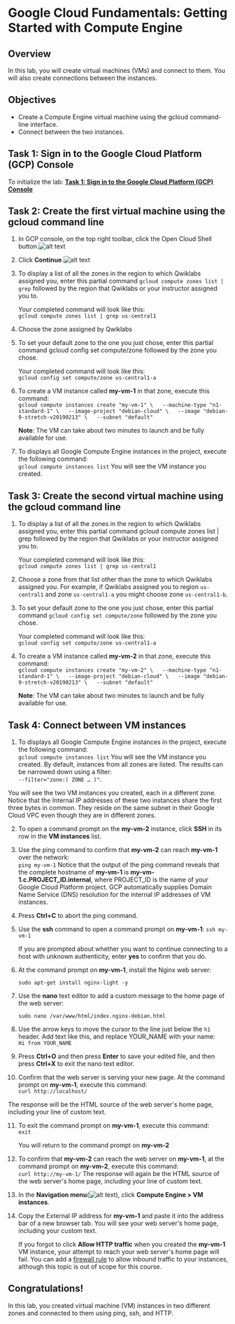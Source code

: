 # Google Cloud Fundamentals: Getting Started with Compute Engine

## Overview
In this lab, you will create virtual machines (VMs) and connect to them. You will also create connections between the instances.

## Objectives
* Create a Compute Engine virtual machine using the gcloud command-line interface.
* Connect between the two instances.

## Task 1: Sign in to the Google Cloud Platform (GCP) Console
To initialize the lab: [**Task 1: Sign in to the Google Cloud Platform (GCP) Console**](https://github.com/SymbioteKe/GADS-2020-GCP-Practice-Project/blob/translation/translation/Task%201%20-%20Sign%20in%20to%20the%20Google%20Cloud%20Platform%20(GCP)%20Console.md)

## Task 2: Create the first virtual machine using the gcloud command line

1. In GCP console, on the top right toolbar, click the Open Cloud Shell button.![alt text](https://cdn.qwiklabs.com/vdY5e%2Fan9ZGXw5a%2FZMb1agpXhRGozsOadHURcR8thAQ%3D)

2. Click **Continue**.![alt text](https://cdn.qwiklabs.com/lr3PBRjWIrJ%2BMQnE8kCkOnRQQVgJnWSg4UWk16f0s%2FA%3D)

3. To display a list of all the zones in the region to which Qwiklabs assigned you, enter this partial command `gcloud compute zones list | grep` followed by the region that Qwiklabs or your instructor assigned you to.

   Your completed command will look like this:  
`gcloud compute zones list | grep us-central1`

4. Choose the zone assigned by Qwiklabs

5. To set your default zone to the one you just chose, enter this partial command gcloud config set compute/zone followed by the zone you chose.

   Your completed command will look like this:  
   `gcloud config set compute/zone us-central1-a`

6. To create a VM instance called **my-vm-1** in that zone, execute this command:  
`gcloud compute instances create "my-vm-1" \  
--machine-type "n1-standard-1" \  
--image-project "debian-cloud" \  
--image "debian-9-stretch-v20190213" \  
--subnet "default"`

   **Note**: The VM can take about two minutes to launch and be fully available for use.

7. To displays all Google Compute Engine instances in the project, execute the following command:  
 `gcloud compute instances list`
 You will see the VM instance you created.

## Task 3: Create the second virtual machine using the gcloud command line

1. To display a list of all the zones in the region to which Qwiklabs assigned you, enter this partial command gcloud compute zones list | grep followed by the region that Qwiklabs or your instructor assigned you to.

   Your completed command will look like this:  
   `gcloud compute zones list | grep us-central1`

2. Choose a zone from that list other than the zone to which Qwiklabs assigned you. For example, if Qwiklabs assigned you to region `us-central1` and zone `us-central1-a` you might choose zone `us-central1-b`.

3. To set your default zone to the one you just chose, enter this partial command `gcloud config set compute/zone` followed by the zone you chose.

   Your completed command will look like this:  
   `gcloud config set compute/zone us-central1-a`

4. To create a VM instance called **my-vm-2** in that zone, execute this command:  
`gcloud compute instances create "my-vm-2" \  
--machine-type "n1-standard-1" \  
--image-project "debian-cloud" \  
--image "debian-9-stretch-v20190213" \  
--subnet "default"`

   **Note**: The VM can take about two minutes to launch and be fully available for use.

## Task 4: Connect between VM instances
1. To displays all Google Compute Engine instances in the project, execute the following command:  
 `gcloud compute instances list`
 You will see the VM instance you created.
 By default, instances from all zones are listed. The results can be narrowed down using a filter:  
 `--filter="zone:( ZONE … )"`.

  You will see the two VM instances you created, each in a different zone.
  Notice that the Internal IP addresses of these two instances share the first three bytes in common. They reside on the same subnet in their Google Cloud VPC even though they are in different zones.

2. To open a command prompt on the **my-vm-2** instance, click **SSH** in its row in the **VM instances** list.

3. Use the ping command to confirm that **my-vm-2** can reach **my-vm-1** over the network:  
   `ping my-vm-1`
   Notice that the output of the ping command reveals that the complete hostname of **my-vm-1** is **my-vm-1.c.PROJECT_ID.internal**, where PROJECT_ID is the name of your Google Cloud Platform project. GCP automatically supplies Domain Name Service (DNS) resolution for the internal IP addresses of VM instances.

4. Press **Ctrl+C** to abort the ping command.

5. Use the **ssh** command to open a command prompt on **my-vm-1**:
   `ssh my-vm-1`

   If you are prompted about whether you want to continue connecting to a host with unknown authenticity, enter **yes** to confirm that you do.

6. At the command prompt on **my-vm-1**, install the Nginx web server:

   `sudo apt-get install nginx-light -y`

7. Use the **nano** text editor to add a custom message to the home page of the web server:

   `sudo nano /var/www/html/index.nginx-debian.html`

8. Use the arrow keys to move the cursor to the line just below the `h1` header. Add text like this, and replace YOUR_NAME with your name:  
   `Hi from YOUR_NAME`

9. Press **Ctrl+O** and then press **Enter** to save your edited file, and then press **Ctrl+X** to exit the nano text editor.

10. Confirm that the web server is serving your new page. At the command prompt on **my-vm-1**, execute this command:  
   `curl http://localhost/`

   The response will be the HTML source of the web server's home page, including your line of custom text.

11. To exit the command prompt on **my-vm-1**, execute this command:  
    `exit`

    You will return to the command prompt on **my-vm-2**

12. To confirm that **my-vm-2** can reach the web server on **my-vm-1**, at the command prompt on **my-vm-2**, execute this command:  
    `curl http://my-vm-1/`
    The response will again be the HTML source of the web server's home page, including your line of custom text.

13. In the **Navigation menu**(![alt text](https://cdn.qwiklabs.com/LyLHJ5I3gtYdRN1pHDZ2JK2vbd1sM6W2viT0OzyRPTs%3D)), click **Compute Engine > VM instances**.

14. Copy the External IP address for **my-vm-1** and paste it into the address bar of a new browser tab. You will see your web server's home page, including your custom text.

    If you forgot to click **Allow HTTP traffic** when you created the **my-vm-1** VM instance, your attempt to reach your web server's home page will fail. You can add a [firewall rule](https://cloud.google.com/vpc/docs/firewalls) to allow inbound traffic to your instances, although this topic is out of scope for this course.

## Congratulations!
In this lab, you created virtual machine (VM) instances in two different zones and connected to them using ping, ssh, and HTTP.

